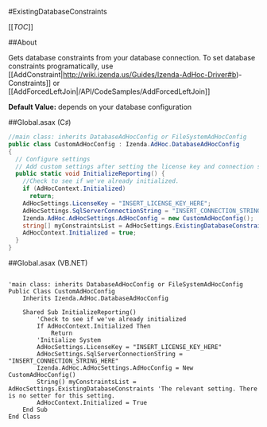 #ExistingDatabaseConstraints

[[_TOC_]]

##About

Gets database constraints from your database connection. To set database constraints programatically, use [[AddConstraint|http://wiki.izenda.us/Guides/Izenda-AdHoc-Driver#b)-Constraints]] or [[AddForcedLeftJoin|/API/CodeSamples/AddForcedLeftJoin]]

**Default Value:** depends on your database configuration

##Global.asax (C♯)

```csharp
//main class: inherits DatabaseAdHocConfig or FileSystemAdHocConfig
public class CustomAdHocConfig : Izenda.AdHoc.DatabaseAdHocConfig
{
  // Configure settings
  // Add custom settings after setting the license key and connection string by overriding the ConfigureSettings() method
  public static void InitializeReporting() {
    //Check to see if we've already initialized.
    if (AdHocContext.Initialized)
      return;
    AdHocSettings.LicenseKey = "INSERT_LICENSE_KEY_HERE";
    AdHocSettings.SqlServerConnectionString = "INSERT_CONNECTION_STRING_HERE";
    Izenda.AdHoc.AdHocSettings.AdHocConfig = new CustomAdHocConfig();
    string[] myConstraintsList = AdHocSettings.ExistingDatabaseConstraints; //The relevant setting. There is no setter for this setting.
    AdHocContext.Initialized = true;
  }
}
```

##Global.asax (VB.NET)

```visualbasic

'main class: inherits DatabaseAdHocConfig or FileSystemAdHocConfig
Public Class CustomAdHocConfig
    Inherits Izenda.AdHoc.DatabaseAdHocConfig

    Shared Sub InitializeReporting()
        'Check to see if we've already initialized
        If AdHocContext.Initialized Then
            Return
        'Initialize System
        AdHocSettings.LicenseKey = "INSERT_LICENSE_KEY_HERE"
        AdHocSettings.SqlServerConnectionString = "INSERT_CONNECTION_STRING_HERE"
        Izenda.AdHoc.AdHocSettings.AdHocConfig = New CustomAdHocConfig()
        String() myConstraintsList = AdHocSettings.ExistingDatabaseConstraints 'The relevant setting. There is no setter for this setting.
        AdHocContext.Initialized = True
    End Sub
End Class
```